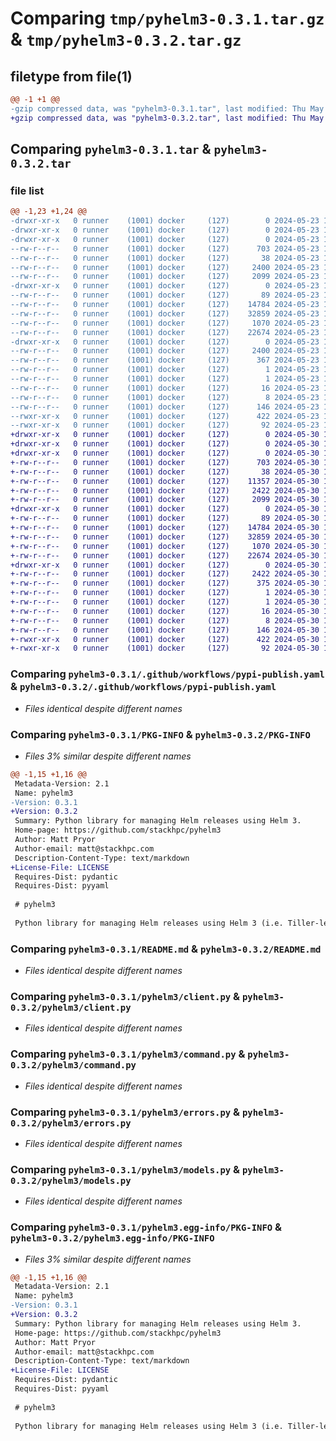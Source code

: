 # Comparing `tmp/pyhelm3-0.3.1.tar.gz` & `tmp/pyhelm3-0.3.2.tar.gz`

## filetype from file(1)

```diff
@@ -1 +1 @@
-gzip compressed data, was "pyhelm3-0.3.1.tar", last modified: Thu May 23 15:05:29 2024, max compression
+gzip compressed data, was "pyhelm3-0.3.2.tar", last modified: Thu May 30 15:53:16 2024, max compression
```

## Comparing `pyhelm3-0.3.1.tar` & `pyhelm3-0.3.2.tar`

### file list

```diff
@@ -1,23 +1,24 @@
-drwxr-xr-x   0 runner    (1001) docker     (127)        0 2024-05-23 15:05:29.591798 pyhelm3-0.3.1/
-drwxr-xr-x   0 runner    (1001) docker     (127)        0 2024-05-23 15:05:29.587798 pyhelm3-0.3.1/.github/
-drwxr-xr-x   0 runner    (1001) docker     (127)        0 2024-05-23 15:05:29.591798 pyhelm3-0.3.1/.github/workflows/
--rw-r--r--   0 runner    (1001) docker     (127)      703 2024-05-23 15:05:18.000000 pyhelm3-0.3.1/.github/workflows/pypi-publish.yaml
--rw-r--r--   0 runner    (1001) docker     (127)       38 2024-05-23 15:05:18.000000 pyhelm3-0.3.1/.gitignore
--rw-r--r--   0 runner    (1001) docker     (127)     2400 2024-05-23 15:05:29.591798 pyhelm3-0.3.1/PKG-INFO
--rw-r--r--   0 runner    (1001) docker     (127)     2099 2024-05-23 15:05:18.000000 pyhelm3-0.3.1/README.md
-drwxr-xr-x   0 runner    (1001) docker     (127)        0 2024-05-23 15:05:29.591798 pyhelm3-0.3.1/pyhelm3/
--rw-r--r--   0 runner    (1001) docker     (127)       89 2024-05-23 15:05:18.000000 pyhelm3-0.3.1/pyhelm3/__init__.py
--rw-r--r--   0 runner    (1001) docker     (127)    14784 2024-05-23 15:05:18.000000 pyhelm3-0.3.1/pyhelm3/client.py
--rw-r--r--   0 runner    (1001) docker     (127)    32859 2024-05-23 15:05:18.000000 pyhelm3-0.3.1/pyhelm3/command.py
--rw-r--r--   0 runner    (1001) docker     (127)     1070 2024-05-23 15:05:18.000000 pyhelm3-0.3.1/pyhelm3/errors.py
--rw-r--r--   0 runner    (1001) docker     (127)    22674 2024-05-23 15:05:18.000000 pyhelm3-0.3.1/pyhelm3/models.py
-drwxr-xr-x   0 runner    (1001) docker     (127)        0 2024-05-23 15:05:29.591798 pyhelm3-0.3.1/pyhelm3.egg-info/
--rw-r--r--   0 runner    (1001) docker     (127)     2400 2024-05-23 15:05:29.000000 pyhelm3-0.3.1/pyhelm3.egg-info/PKG-INFO
--rw-r--r--   0 runner    (1001) docker     (127)      367 2024-05-23 15:05:29.000000 pyhelm3-0.3.1/pyhelm3.egg-info/SOURCES.txt
--rw-r--r--   0 runner    (1001) docker     (127)        1 2024-05-23 15:05:29.000000 pyhelm3-0.3.1/pyhelm3.egg-info/dependency_links.txt
--rw-r--r--   0 runner    (1001) docker     (127)        1 2024-05-23 15:05:29.000000 pyhelm3-0.3.1/pyhelm3.egg-info/not-zip-safe
--rw-r--r--   0 runner    (1001) docker     (127)       16 2024-05-23 15:05:29.000000 pyhelm3-0.3.1/pyhelm3.egg-info/requires.txt
--rw-r--r--   0 runner    (1001) docker     (127)        8 2024-05-23 15:05:29.000000 pyhelm3-0.3.1/pyhelm3.egg-info/top_level.txt
--rw-r--r--   0 runner    (1001) docker     (127)      146 2024-05-23 15:05:18.000000 pyhelm3-0.3.1/pyproject.toml
--rwxr-xr-x   0 runner    (1001) docker     (127)      422 2024-05-23 15:05:29.591798 pyhelm3-0.3.1/setup.cfg
--rwxr-xr-x   0 runner    (1001) docker     (127)       92 2024-05-23 15:05:18.000000 pyhelm3-0.3.1/setup.py
+drwxr-xr-x   0 runner    (1001) docker     (127)        0 2024-05-30 15:53:16.302773 pyhelm3-0.3.2/
+drwxr-xr-x   0 runner    (1001) docker     (127)        0 2024-05-30 15:53:16.298773 pyhelm3-0.3.2/.github/
+drwxr-xr-x   0 runner    (1001) docker     (127)        0 2024-05-30 15:53:16.298773 pyhelm3-0.3.2/.github/workflows/
+-rw-r--r--   0 runner    (1001) docker     (127)      703 2024-05-30 15:53:12.000000 pyhelm3-0.3.2/.github/workflows/pypi-publish.yaml
+-rw-r--r--   0 runner    (1001) docker     (127)       38 2024-05-30 15:53:12.000000 pyhelm3-0.3.2/.gitignore
+-rw-r--r--   0 runner    (1001) docker     (127)    11357 2024-05-30 15:53:12.000000 pyhelm3-0.3.2/LICENSE
+-rw-r--r--   0 runner    (1001) docker     (127)     2422 2024-05-30 15:53:16.302773 pyhelm3-0.3.2/PKG-INFO
+-rw-r--r--   0 runner    (1001) docker     (127)     2099 2024-05-30 15:53:12.000000 pyhelm3-0.3.2/README.md
+drwxr-xr-x   0 runner    (1001) docker     (127)        0 2024-05-30 15:53:16.298773 pyhelm3-0.3.2/pyhelm3/
+-rw-r--r--   0 runner    (1001) docker     (127)       89 2024-05-30 15:53:12.000000 pyhelm3-0.3.2/pyhelm3/__init__.py
+-rw-r--r--   0 runner    (1001) docker     (127)    14784 2024-05-30 15:53:12.000000 pyhelm3-0.3.2/pyhelm3/client.py
+-rw-r--r--   0 runner    (1001) docker     (127)    32859 2024-05-30 15:53:12.000000 pyhelm3-0.3.2/pyhelm3/command.py
+-rw-r--r--   0 runner    (1001) docker     (127)     1070 2024-05-30 15:53:12.000000 pyhelm3-0.3.2/pyhelm3/errors.py
+-rw-r--r--   0 runner    (1001) docker     (127)    22674 2024-05-30 15:53:12.000000 pyhelm3-0.3.2/pyhelm3/models.py
+drwxr-xr-x   0 runner    (1001) docker     (127)        0 2024-05-30 15:53:16.302773 pyhelm3-0.3.2/pyhelm3.egg-info/
+-rw-r--r--   0 runner    (1001) docker     (127)     2422 2024-05-30 15:53:16.000000 pyhelm3-0.3.2/pyhelm3.egg-info/PKG-INFO
+-rw-r--r--   0 runner    (1001) docker     (127)      375 2024-05-30 15:53:16.000000 pyhelm3-0.3.2/pyhelm3.egg-info/SOURCES.txt
+-rw-r--r--   0 runner    (1001) docker     (127)        1 2024-05-30 15:53:16.000000 pyhelm3-0.3.2/pyhelm3.egg-info/dependency_links.txt
+-rw-r--r--   0 runner    (1001) docker     (127)        1 2024-05-30 15:53:16.000000 pyhelm3-0.3.2/pyhelm3.egg-info/not-zip-safe
+-rw-r--r--   0 runner    (1001) docker     (127)       16 2024-05-30 15:53:16.000000 pyhelm3-0.3.2/pyhelm3.egg-info/requires.txt
+-rw-r--r--   0 runner    (1001) docker     (127)        8 2024-05-30 15:53:16.000000 pyhelm3-0.3.2/pyhelm3.egg-info/top_level.txt
+-rw-r--r--   0 runner    (1001) docker     (127)      146 2024-05-30 15:53:12.000000 pyhelm3-0.3.2/pyproject.toml
+-rwxr-xr-x   0 runner    (1001) docker     (127)      422 2024-05-30 15:53:16.302773 pyhelm3-0.3.2/setup.cfg
+-rwxr-xr-x   0 runner    (1001) docker     (127)       92 2024-05-30 15:53:12.000000 pyhelm3-0.3.2/setup.py
```

### Comparing `pyhelm3-0.3.1/.github/workflows/pypi-publish.yaml` & `pyhelm3-0.3.2/.github/workflows/pypi-publish.yaml`

 * *Files identical despite different names*

### Comparing `pyhelm3-0.3.1/PKG-INFO` & `pyhelm3-0.3.2/PKG-INFO`

 * *Files 3% similar despite different names*

```diff
@@ -1,15 +1,16 @@
 Metadata-Version: 2.1
 Name: pyhelm3
-Version: 0.3.1
+Version: 0.3.2
 Summary: Python library for managing Helm releases using Helm 3.
 Home-page: https://github.com/stackhpc/pyhelm3
 Author: Matt Pryor
 Author-email: matt@stackhpc.com
 Description-Content-Type: text/markdown
+License-File: LICENSE
 Requires-Dist: pydantic
 Requires-Dist: pyyaml
 
 # pyhelm3
 
 Python library for managing Helm releases using Helm 3 (i.e. Tiller-less Helm).
```

### Comparing `pyhelm3-0.3.1/README.md` & `pyhelm3-0.3.2/README.md`

 * *Files identical despite different names*

### Comparing `pyhelm3-0.3.1/pyhelm3/client.py` & `pyhelm3-0.3.2/pyhelm3/client.py`

 * *Files identical despite different names*

### Comparing `pyhelm3-0.3.1/pyhelm3/command.py` & `pyhelm3-0.3.2/pyhelm3/command.py`

 * *Files identical despite different names*

### Comparing `pyhelm3-0.3.1/pyhelm3/errors.py` & `pyhelm3-0.3.2/pyhelm3/errors.py`

 * *Files identical despite different names*

### Comparing `pyhelm3-0.3.1/pyhelm3/models.py` & `pyhelm3-0.3.2/pyhelm3/models.py`

 * *Files identical despite different names*

### Comparing `pyhelm3-0.3.1/pyhelm3.egg-info/PKG-INFO` & `pyhelm3-0.3.2/pyhelm3.egg-info/PKG-INFO`

 * *Files 3% similar despite different names*

```diff
@@ -1,15 +1,16 @@
 Metadata-Version: 2.1
 Name: pyhelm3
-Version: 0.3.1
+Version: 0.3.2
 Summary: Python library for managing Helm releases using Helm 3.
 Home-page: https://github.com/stackhpc/pyhelm3
 Author: Matt Pryor
 Author-email: matt@stackhpc.com
 Description-Content-Type: text/markdown
+License-File: LICENSE
 Requires-Dist: pydantic
 Requires-Dist: pyyaml
 
 # pyhelm3
 
 Python library for managing Helm releases using Helm 3 (i.e. Tiller-less Helm).
```

